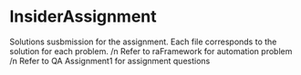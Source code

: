 # InsiderAssignment
Solutions susbmission for the assignment. Each file corresponds to the solution for each problem.
/n Refer to raFramework for automation problem
/n Refer to QA Assignment1 for assignment questions
